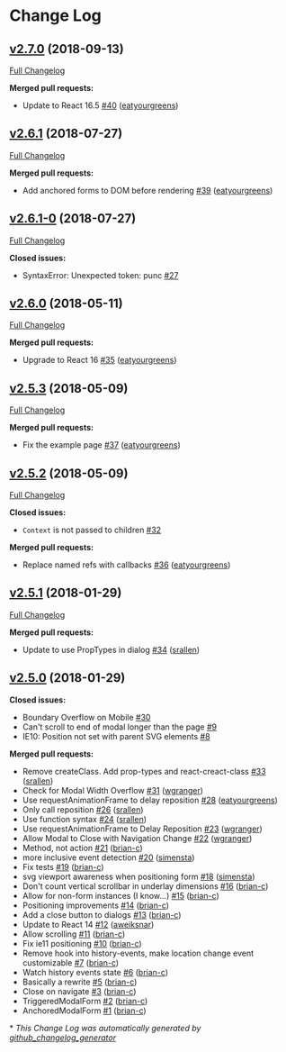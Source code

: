 # Change Log

## [v2.7.0](https://github.com/zooniverse/modal-form/tree/v2.7.0) (2018-09-13)
[Full Changelog](https://github.com/zooniverse/modal-form/compare/v2.6.1...v2.7.0)

**Merged pull requests:**

- Update to React 16.5 [\#40](https://github.com/zooniverse/modal-form/pull/40) ([eatyourgreens](https://github.com/eatyourgreens))

## [v2.6.1](https://github.com/zooniverse/modal-form/tree/v2.6.1) (2018-07-27)
[Full Changelog](https://github.com/zooniverse/modal-form/compare/v2.6.1-0...v2.6.1)

**Merged pull requests:**

- Add anchored forms to DOM before rendering [\#39](https://github.com/zooniverse/modal-form/pull/39) ([eatyourgreens](https://github.com/eatyourgreens))

## [v2.6.1-0](https://github.com/zooniverse/modal-form/tree/v2.6.1-0) (2018-07-27)
[Full Changelog](https://github.com/zooniverse/modal-form/compare/v2.6.0...v2.6.1-0)

**Closed issues:**

- SyntaxError: Unexpected token: punc [\#27](https://github.com/zooniverse/modal-form/issues/27)

## [v2.6.0](https://github.com/zooniverse/modal-form/tree/v2.6.0) (2018-05-11)
[Full Changelog](https://github.com/zooniverse/modal-form/compare/v2.5.3...v2.6.0)

**Merged pull requests:**

- Upgrade to React 16 [\#35](https://github.com/zooniverse/modal-form/pull/35) ([eatyourgreens](https://github.com/eatyourgreens))

## [v2.5.3](https://github.com/zooniverse/modal-form/tree/v2.5.3) (2018-05-09)
[Full Changelog](https://github.com/zooniverse/modal-form/compare/v2.5.2...v2.5.3)

**Merged pull requests:**

- Fix the example page [\#37](https://github.com/zooniverse/modal-form/pull/37) ([eatyourgreens](https://github.com/eatyourgreens))

## [v2.5.2](https://github.com/zooniverse/modal-form/tree/v2.5.2) (2018-05-09)
[Full Changelog](https://github.com/zooniverse/modal-form/compare/v2.5.1...v2.5.2)

**Closed issues:**

- `Context` is not passed to children [\#32](https://github.com/zooniverse/modal-form/issues/32)

**Merged pull requests:**

- Replace named refs with callbacks [\#36](https://github.com/zooniverse/modal-form/pull/36) ([eatyourgreens](https://github.com/eatyourgreens))

## [v2.5.1](https://github.com/zooniverse/modal-form/tree/v2.5.1) (2018-01-29)
[Full Changelog](https://github.com/zooniverse/modal-form/compare/v2.5.0...v2.5.1)

**Merged pull requests:**

- Update to use PropTypes in dialog [\#34](https://github.com/zooniverse/modal-form/pull/34) ([srallen](https://github.com/srallen))

## [v2.5.0](https://github.com/zooniverse/modal-form/tree/v2.5.0) (2018-01-29)
**Closed issues:**

- Boundary Overflow on Mobile [\#30](https://github.com/zooniverse/modal-form/issues/30)
- Can't scroll to end of modal longer than the page [\#9](https://github.com/zooniverse/modal-form/issues/9)
- IE10: Position not set with parent SVG elements [\#8](https://github.com/zooniverse/modal-form/issues/8)

**Merged pull requests:**

- Remove createClass. Add prop-types and react-creact-class [\#33](https://github.com/zooniverse/modal-form/pull/33) ([srallen](https://github.com/srallen))
- Check for Modal Width Overflow [\#31](https://github.com/zooniverse/modal-form/pull/31) ([wgranger](https://github.com/wgranger))
- Use requestAnimationFrame to delay reposition [\#28](https://github.com/zooniverse/modal-form/pull/28) ([eatyourgreens](https://github.com/eatyourgreens))
- Only call reposition [\#26](https://github.com/zooniverse/modal-form/pull/26) ([srallen](https://github.com/srallen))
- Use function syntax [\#24](https://github.com/zooniverse/modal-form/pull/24) ([srallen](https://github.com/srallen))
- Use requestAnimationFrame to Delay Reposition [\#23](https://github.com/zooniverse/modal-form/pull/23) ([wgranger](https://github.com/wgranger))
- Allow Modal to Close with Navigation Change [\#22](https://github.com/zooniverse/modal-form/pull/22) ([wgranger](https://github.com/wgranger))
- Method, not action [\#21](https://github.com/zooniverse/modal-form/pull/21) ([brian-c](https://github.com/brian-c))
- more inclusive event detection [\#20](https://github.com/zooniverse/modal-form/pull/20) ([simensta](https://github.com/simensta))
- Fix tests [\#19](https://github.com/zooniverse/modal-form/pull/19) ([brian-c](https://github.com/brian-c))
- svg viewport awareness when positioning form [\#18](https://github.com/zooniverse/modal-form/pull/18) ([simensta](https://github.com/simensta))
- Don't count vertical scrollbar in underlay dimensions [\#16](https://github.com/zooniverse/modal-form/pull/16) ([brian-c](https://github.com/brian-c))
- Allow for non-form instances \(I know...\) [\#15](https://github.com/zooniverse/modal-form/pull/15) ([brian-c](https://github.com/brian-c))
- Positioning improvements [\#14](https://github.com/zooniverse/modal-form/pull/14) ([brian-c](https://github.com/brian-c))
- Add a close button to dialogs [\#13](https://github.com/zooniverse/modal-form/pull/13) ([brian-c](https://github.com/brian-c))
- Update to React 14 [\#12](https://github.com/zooniverse/modal-form/pull/12) ([aweiksnar](https://github.com/aweiksnar))
- Allow scrolling [\#11](https://github.com/zooniverse/modal-form/pull/11) ([brian-c](https://github.com/brian-c))
- Fix ie11 positioning [\#10](https://github.com/zooniverse/modal-form/pull/10) ([brian-c](https://github.com/brian-c))
- Remove hook into history-events, make location change event customizable [\#7](https://github.com/zooniverse/modal-form/pull/7) ([brian-c](https://github.com/brian-c))
- Watch history events state [\#6](https://github.com/zooniverse/modal-form/pull/6) ([brian-c](https://github.com/brian-c))
- Basically a rewrite [\#5](https://github.com/zooniverse/modal-form/pull/5) ([brian-c](https://github.com/brian-c))
- Close on navigate [\#3](https://github.com/zooniverse/modal-form/pull/3) ([brian-c](https://github.com/brian-c))
- TriggeredModalForm [\#2](https://github.com/zooniverse/modal-form/pull/2) ([brian-c](https://github.com/brian-c))
- AnchoredModalForm [\#1](https://github.com/zooniverse/modal-form/pull/1) ([brian-c](https://github.com/brian-c))



\* *This Change Log was automatically generated by [github_changelog_generator](https://github.com/skywinder/Github-Changelog-Generator)*